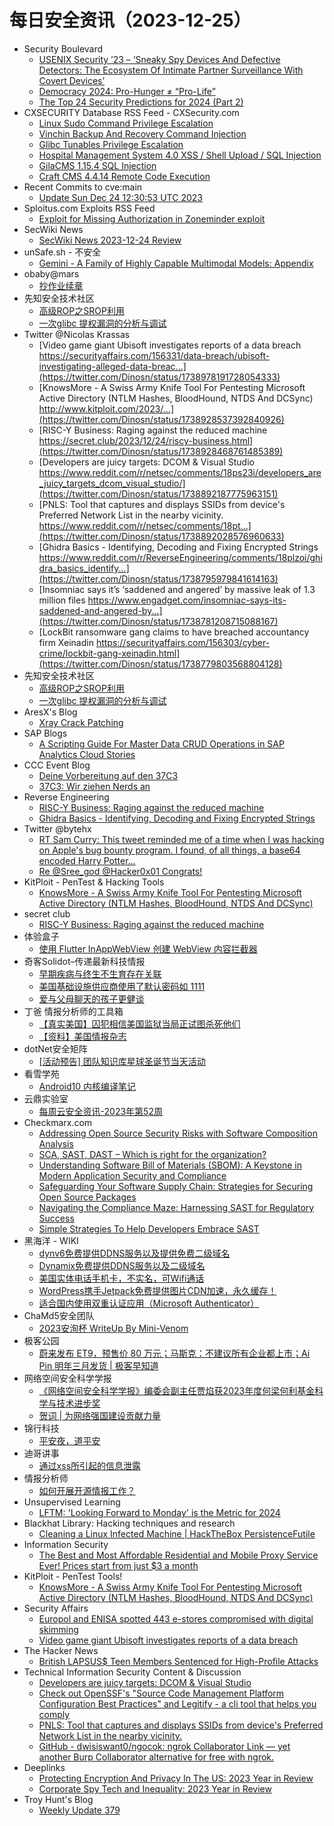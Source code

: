 # 每日安全资讯（2023-12-25）

- Security Boulevard
  - [USENIX Security ’23 – ‘Sneaky Spy Devices And Defective Detectors: The Ecosystem Of Intimate Partner Surveillance With Covert Devices’](https://securityboulevard.com/2023/12/usenix-security-23-sneaky-spy-devices-and-defective-detectors-the-ecosystem-of-intimate-partner-surveillance-with-covert-devices/)
  - [Democracy 2024: Pro-Hunger ≠ “Pro-Life”](https://securityboulevard.com/2023/12/democracy-2024-pro-hunger-%e2%89%a0-pro-life/)
  - [The Top 24 Security Predictions for 2024 (Part 2)](https://securityboulevard.com/2023/12/the-top-24-security-predictions-for-2024-part-2/)
- CXSECURITY Database RSS Feed - CXSecurity.com
  - [Linux Sudo Command Privilege Escalation](https://cxsecurity.com/issue/WLB-2023120045)
  - [Vinchin Backup And Recovery Command Injection](https://cxsecurity.com/issue/WLB-2023120044)
  - [Glibc Tunables Privilege Escalation](https://cxsecurity.com/issue/WLB-2023120043)
  - [Hospital Management System 4.0 XSS / Shell Upload / SQL Injection](https://cxsecurity.com/issue/WLB-2023120042)
  - [GilaCMS 1.15.4 SQL Injection](https://cxsecurity.com/issue/WLB-2023120041)
  - [Craft CMS 4.4.14 Remote Code Execution](https://cxsecurity.com/issue/WLB-2023120040)
- Recent Commits to cve:main
  - [Update Sun Dec 24 12:30:53 UTC 2023](https://github.com/trickest/cve/commit/b7c6e8301eda1d34b2770ea99e954887b0ebffb2)
- Sploitus.com Exploits RSS Feed
  - [Exploit for Missing Authorization in Zoneminder exploit](https://sploitus.com/exploit?id=468818B4-DCA4-5D31-85EE-089529AA6813&utm_source=rss&utm_medium=rss)
- SecWiki News
  - [SecWiki News 2023-12-24 Review](http://www.sec-wiki.com/?2023-12-24)
- unSafe.sh - 不安全
  - [Gemini - A Family of Highly Capable Multimodal Models: Appendix](https://buaq.net/go-209595.html)
- obaby@mars
  - [抄作业续章](https://h4ck.org.cn/2023/12/14859)
- 先知安全技术社区
  - [高级ROP之SROP利用](https://xz.aliyun.com/t/13198)
  - [一次glibc 提权漏洞的分析与调试](https://xz.aliyun.com/t/13197)
- Twitter @Nicolas Krassas
  - [Video game giant Ubisoft investigates reports of a data breach https://securityaffairs.com/156331/data-breach/ubisoft-investigating-alleged-data-breac...](https://twitter.com/Dinosn/status/1738978191728054333)
  - [KnowsMore - A Swiss Army Knife Tool For Pentesting Microsoft Active Directory (NTLM Hashes, BloodHound, NTDS And DCSync) http://www.kitploit.com/2023/...](https://twitter.com/Dinosn/status/1738928537392840926)
  - [RISC-Y Business: Raging against the reduced machine https://secret.club/2023/12/24/riscy-business.html](https://twitter.com/Dinosn/status/1738928468761485389)
  - [Developers are juicy targets: DCOM & Visual Studio https://www.reddit.com/r/netsec/comments/18ps23i/developers_are_juicy_targets_dcom_visual_studio/](https://twitter.com/Dinosn/status/1738892187775963151)
  - [PNLS: Tool that captures and displays SSIDs from device's Preferred Network List in the nearby vicinity. https://www.reddit.com/r/netsec/comments/18pt...](https://twitter.com/Dinosn/status/1738892028576960633)
  - [Ghidra Basics - Identifying, Decoding and Fixing Encrypted Strings https://www.reddit.com/r/ReverseEngineering/comments/18plzoi/ghidra_basics_identify...](https://twitter.com/Dinosn/status/1738795979841614163)
  - [Insomniac says it’s ‘saddened and angered’ by massive leak of 1.3 million files https://www.engadget.com/insomniac-says-its-saddened-and-angered-by...](https://twitter.com/Dinosn/status/1738781208715088167)
  - [LockBit ransomware gang claims to have breached accountancy firm Xeinadin https://securityaffairs.com/156303/cyber-crime/lockbit-gang-xeinadin.html](https://twitter.com/Dinosn/status/1738779803568804128)
- 先知安全技术社区
  - [高级ROP之SROP利用](https://xz.aliyun.com/t/13198)
  - [一次glibc 提权漏洞的分析与调试](https://xz.aliyun.com/t/13197)
- AresX's Blog
  - [Xray Crack Patching](https://ares-x.com/2023/12/24/Xray-Crack/)
- SAP Blogs
  - [A Scripting Guide For Master Data CRUD Operations in SAP Analytics Cloud Stories](https://blogs.sap.com/2023/12/24/a-scripting-guide-for-master-data-crud-operations-in-sap-analytics-cloud-stories/)
- CCC Event Blog
  - [Deine Vorbereitung auf den 37C3](https://events.ccc.de/2023/12/24/get-ready-for-37c3/)
  - [37C3: Wir ziehen Nerds an](https://events.ccc.de/2023/12/24/37c3-what-the-foc/)
- Reverse Engineering
  - [RISC-Y Business: Raging against the reduced machine](https://www.reddit.com/r/ReverseEngineering/comments/18pu4aq/riscy_business_raging_against_the_reduced_machine/)
  - [Ghidra Basics - Identifying, Decoding and Fixing Encrypted Strings](https://www.reddit.com/r/ReverseEngineering/comments/18plzoi/ghidra_basics_identifying_decoding_and_fixing/)
- Twitter @bytehx
  - [RT Sam Curry: This tweet reminded me of a time when I was hacking on Apple's bug bounty program. I found, of all things, a base64 encoded Harry Potter...](https://twitter.com/samwcyo/status/1738991457627717913)
  - [Re @Sree_god @Hacker0x01 Congrats!](https://twitter.com/bytehx343/status/1738905392355447081)
- KitPloit - PenTest &amp; Hacking Tools
  - [KnowsMore - A Swiss Army Knife Tool For Pentesting Microsoft Active Directory (NTLM Hashes, BloodHound, NTDS And DCSync)](http://www.kitploit.com/2023/12/knowsmore-swiss-army-knife-tool-for.html)
- secret club
  - [RISC-Y Business: Raging against the reduced machine](https://secret.club/2023/12/24/riscy-business.html)
- 体验盒子
  - [使用 Flutter InAppWebView 创建 WebView 内容拦截器](https://www.uedbox.com/post/69387/)
- 奇客Solidot–传递最新科技情报
  - [早期疾病与终生不生育存在关联](https://www.solidot.org/story?sid=76966)
  - [美国基础设施供应商使用了默认密码如 1111](https://www.solidot.org/story?sid=76965)
  - [爱与父母聊天的孩子更健谈](https://www.solidot.org/story?sid=76964)
- 丁爸 情报分析师的工具箱
  - [【真实美国】囚犯相信美国监狱当局正试图杀死他们](https://mp.weixin.qq.com/s?__biz=MzI2MTE0NTE3Mw==&mid=2651141243&idx=1&sn=cec0d2d3fc07189b9c37ca1d76878f48&chksm=f1af4341c6d8ca57c55c7a02ca966cc5bc0f96f960b74cb601c1c88825107b069f6660d0381f&scene=58&subscene=0#rd)
  - [【资料】美国情报杂志](https://mp.weixin.qq.com/s?__biz=MzI2MTE0NTE3Mw==&mid=2651141243&idx=2&sn=c2acab25a797d0e92f132034566889ca&chksm=f1af4341c6d8ca57693b2725e59dfabcf3f69ca744b9321410c82c8764a98d76a840f3ce3549&scene=58&subscene=0#rd)
- dotNet安全矩阵
  - [[活动预告] 团队知识库星球圣诞节当天活动](https://mp.weixin.qq.com/s?__biz=MzUyOTc3NTQ5MA==&mid=2247489958&idx=1&sn=fb6cf8a578def270da174b918d7b31ee&chksm=fa5ab74bcd2d3e5dc83a78bbbd52bae32be8731853dfcffdd8fa2f24f5abde99fa925462a619&scene=58&subscene=0#rd)
- 看雪学苑
  - [Android10 内核编译笔记](https://mp.weixin.qq.com/s?__biz=MjM5NTc2MDYxMw==&mid=2458532503&idx=1&sn=d1a5f4f2c9acc312d50b8f901fb88210&chksm=b18d0a1d86fa830b66d3b73be182570ce5ccf50a69ee7e502b820ca90ef8f43149790ff07f04&scene=58&subscene=0#rd)
- 云鼎实验室
  - [每周云安全资讯-2023年第52周](https://mp.weixin.qq.com/s?__biz=MzU3ODAyMjg4OQ==&mid=2247495997&idx=1&sn=8eb58009d4c1a318b27a14752758cb44&chksm=fd790dbbca0e84ade99fdc5278211a7cb3177e7493dd535d53098635a272749ca1bc53d2ec8d&scene=58&subscene=0#rd)
- Checkmarx.com
  - [Addressing Open Source Security Risks with Software Composition Analysis](https://checkmarx.com/appsec-knowledge-hub/sca/addressing-open-source-security-risks-with-software-composition-analysis/)
  - [SCA, SAST, DAST – Which is right for the organization?](https://checkmarx.com/appsec-knowledge-hub/sca/sca-sast-dast-which-is-right-for-the-organization/)
  - [Understanding Software Bill of Materials (SBOM): A Keystone in Modern Application Security and Compliance](https://checkmarx.com/appsec-knowledge-hub/supply-chain-security/understanding-software-bill-of-materials-sbom-a-keystone-in-modern-application-security-and-compliance/)
  - [Safeguarding Your Software Supply Chain: Strategies for Securing Open Source Packages](https://checkmarx.com/appsec-knowledge-hub/supply-chain-security/safeguarding-your-software-supply-chain-strategies-for-securing-open-source-packages/)
  - [Navigating the Compliance Maze: Harnessing SAST for Regulatory Success](https://checkmarx.com/appsec-knowledge-hub/sast/navigating-the-compliance-maze-harnessing-sast-for-regulatory-success/)
  - [Simple Strategies To Help Developers Embrace SAST](https://checkmarx.com/appsec-knowledge-hub/sast/simple-strategies-to-help-developers-embrace-sast/)
- 黑海洋 - WIKI
  - [dynv6免费提供DDNS服务以及提供免费二级域名](https://blog.upx8.com/3974)
  - [Dynamix免费提供DDNS服务以及二级域名](https://blog.upx8.com/3973)
  - [美国实体电话手机卡，不实名，可Wifi通话](https://blog.upx8.com/3972)
  - [WordPress携手Jetpack免费提供图片CDN加速，永久缓存！](https://blog.upx8.com/3971)
  - [适合国内使用双重认证应用（Microsoft Authenticator）](https://blog.upx8.com/3970)
- ChaMd5安全团队
  - [2023安洵杯 WriteUp By Mini-Venom](https://mp.weixin.qq.com/s?__biz=MzIzMTc1MjExOQ==&mid=2247509836&idx=1&sn=19fedb65d30d52e54143f7e00e0382e4&chksm=e89d8f94dfea0682fce2219fcfbeed84900db9f98ad3b2cd270b7c90b68bdc1aa5d492fec01c&scene=58&subscene=0#rd)
- 极客公园
  - [蔚来发布 ET9，预售价 80 万元；马斯克：不建议所有企业都上市；Ai Pin 明年三月发货 | 极客早知道](https://mp.weixin.qq.com/s?__biz=MTMwNDMwODQ0MQ==&mid=2653028428&idx=1&sn=49b0d532862f0daedad10fb96dd5b14b&chksm=7e577dfa4920f4ec37b1d2ad5e2a11ae66e1d4c608aa3256d83b60ada1d894762fbfc09e2907&scene=58&subscene=0#rd)
- 网络空间安全科学学报
  - [《网络空间安全科学学报》编委会副主任贾焰获2023年度何梁何利基金科学与技术进步奖](https://mp.weixin.qq.com/s?__biz=MzI0NjU2NDMwNQ==&mid=2247496833&idx=1&sn=38883096ddce8bb571cd5e33a1a6dab3&chksm=e9bfe03fdec869297210a4d32ed41d7f1001ce291770a82ce515e8fce8da7613ccfd9409e7ad&scene=58&subscene=0#rd)
  - [贺词 | 为网络强国建设贡献力量](https://mp.weixin.qq.com/s?__biz=MzI0NjU2NDMwNQ==&mid=2247496833&idx=2&sn=52ce3feb7985084c1a7de846c9b08666&chksm=e9bfe03fdec86929f9ec5e1a8c4dd4141132885efcf26cd7fb142396108caa88c76e8bec7967&scene=58&subscene=0#rd)
- 锦行科技
  - [平安夜，道平安](https://mp.weixin.qq.com/s?__biz=MzIxNTQxMjQyNg==&mid=2247491945&idx=1&sn=885e2ce1fdaa8ef2d48180bffef57e66&chksm=979a1acca0ed93da2f37994d8362e0cf5aaf4ac1304938e7ad3ff4ed64366d51260d0fae4cc1&scene=58&subscene=0#rd)
- 迪哥讲事
  - [通过xss所引起的信息泄露](https://mp.weixin.qq.com/s?__biz=MzIzMTIzNTM0MA==&mid=2247493115&idx=1&sn=f7138526fd69189b2497e34984254071&chksm=e8a5ef98dfd2668eb85f71443f4e12ed34b8b78595d4797fefb4a99b13c32a8de2cdd45e74c8&scene=58&subscene=0#rd)
- 情报分析师
  - [如何开展开源情报工作？](https://mp.weixin.qq.com/s?__biz=MzA3Mjc1MTkwOA==&mid=2650543099&idx=1&sn=f2a95fb9ce80034024ecc2b71fd8df6e&chksm=87113db0b066b4a6f899fca3d33bcd5246025e4957c67b481b0be667dfd09f31a754bbe9fff0&scene=58&subscene=0#rd)
- Unsupervised Learning
  - [LFTM: 'Looking Forward to Monday' is the Metric for 2024](https://danielmiessler.com/p/lftm-looking-forward-monday-metric-2024)
- Blackhat Library: Hacking techniques and research
  - [Cleaning a Linux Infected Machine | HackTheBox PersistenceFutile](https://www.reddit.com/r/blackhat/comments/18psucr/cleaning_a_linux_infected_machine_hackthebox/)
- Information Security
  - [The Best and Most Affordable Residential and Mobile Proxy Service Ever! Prices start from just $3 a month](https://www.reddit.com/r/Information_Security/comments/18ps0ay/the_best_and_most_affordable_residential_and/)
- KitPloit - PenTest Tools!
  - [KnowsMore - A Swiss Army Knife Tool For Pentesting Microsoft Active Directory (NTLM Hashes, BloodHound, NTDS And DCSync)](http://www.kitploit.com/2023/12/knowsmore-swiss-army-knife-tool-for.html)
- Security Affairs
  - [Europol and ENISA spotted 443 e-stores compromised with digital skimming](https://securityaffairs.com/156340/security/europol-and-enisa-spotted-443-e-stores-compromised-with-digital-skimming.html)
  - [Video game giant Ubisoft investigates reports of a data breach](https://securityaffairs.com/156331/data-breach/ubisoft-investigating-alleged-data-breach.html)
- The Hacker News
  - [British LAPSUS$ Teen Members Sentenced for High-Profile Attacks](https://thehackernews.com/2023/12/british-lapsus-teen-members-sentenced.html)
- Technical Information Security Content & Discussion
  - [Developers are juicy targets: DCOM & Visual Studio](https://www.reddit.com/r/netsec/comments/18ps23i/developers_are_juicy_targets_dcom_visual_studio/)
  - [Check out OpenSSF's "Source Code Management Platform Configuration Best Practices" and Legitify - a cli tool that helps you comply](https://www.reddit.com/r/netsec/comments/18q60w1/check_out_openssfs_source_code_management/)
  - [PNLS: Tool that captures and displays SSIDs from device's Preferred Network List in the nearby vicinity.](https://www.reddit.com/r/netsec/comments/18pt6sj/pnls_tool_that_captures_and_displays_ssids_from/)
  - [GitHub - dwisiswant0/ngocok: ngrok Collaborator Link — yet another Burp Collaborator alternative for free with ngrok.](https://www.reddit.com/r/netsec/comments/18q4rza/github_dwisiswant0ngocok_ngrok_collaborator_link/)
- Deeplinks
  - [Protecting Encryption And Privacy In The US: 2023 Year in Review](https://www.eff.org/deeplinks/2023/12/protecting-encryption-and-privacy-us-2023-year-review)
  - [Corporate Spy Tech and Inequality: 2023 Year in Review](https://www.eff.org/deeplinks/2023/12/corporate-spy-tech-and-inequality-2023-year-review)
- Troy Hunt's Blog
  - [Weekly Update 379](https://www.troyhunt.com/weekly-update-379/)

